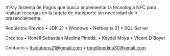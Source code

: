 It’Pay
Sistema de Pagos que busca implementar la tecnología NFC para realizar recargas en la tarjeta de transporte sin necesidad de ir presencialmente.

Requisitos Previos
•	JDK 21
•	Windows
•	Netbeans 21
•	SQL Server 

Créditos
•	Ronell Sebastian Medina Pineda.
•	Keydel Moya
•	Vicent D Boyer

Contacto
•	Itsolutions21@gmail.com
•	ronellmedina30@gmail.com
